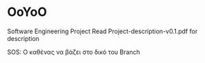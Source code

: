# OoYoO
Software Engineering Project
Read Project-description-v0.1.pdf for description

SOS: Ο καθένας να βάζει στο δικό του Branch 
